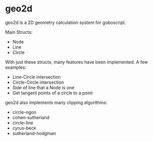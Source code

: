 # geo2d
geo2d is a 2D geometry calculation system for goboscript. 

Main Structs:
- Node
- Line
- Circle

With just these structs, many features have been implemented. A few examples:
- Line-Circle intersection
- Circle-Circle intersection
- Side of line that a Node is one
- Get tangent points of a circle to a point

geo2d also implements many clipping algorithms:
- circle-ngon
- cohen-sutherland
- circle-line
- cyrus-beck
- sutherland-hodgman
